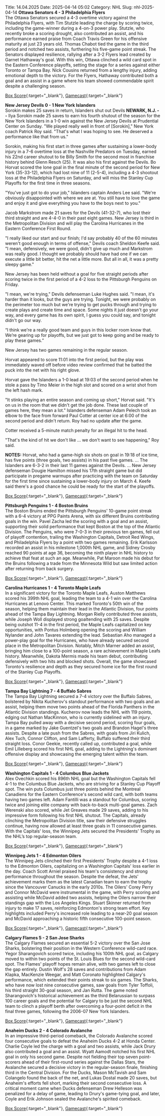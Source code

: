 Title: 14.04.2025
Date: 2025-04-14 05:02
Category: NHL 
Slug: nhl-2025-04-14 
**Ottawa Senators 4 - 3 Philadelphia Flyers**  
The Ottawa Senators secured a 4-3 overtime victory against the Philadelphia Flyers, with Tim Stutzle leading the charge by scoring twice, including the game-winner during a 4-on-3 power play. Stutzle, who recently broke a scoring drought, also contributed an assist, and his performance earned praise from Coach Travis Green for his offensive maturity at just 23 years old. Thomas Chabot tied the game in the third period and notched two assists, furthering his five-game point streak. The Senators displayed resilience, rallying after a 3-2 Flyers lead created by Garnet Hathaway's goal. With this win, Ottawa clinched a wild card spot in the Eastern Conference playoffs, setting the stage for a series against either Toronto or Tampa Bay. Nick Cousins returned from a lengthy injury, adding emotional depth to the victory. For the Flyers, Hathaway contributed both a goal and an assist in a game where his team showed commendable spirit despite a challenging season. 

[Box Score](/gamecenter/phi-vs-ott/2025/04/13/2024021276){:target="_blank"}, [Gamecast](https://www.nhl.com/news/philadelphia-flyers-ottawa-senators-game-recap-april-13){:target="_blank"}<br>

**New Jersey Devils 0 - 1 New York Islanders**  
Sorokin makes 25 saves in return, Islanders shut out Devils
 **NEWARK, N.J. --** <forge-entity title="Ilya Sorokin" slug="ilya-sorokin-8478009" code="player">Ilya Sorokin</forge-entity> made 25 saves to earn his fourth shutout of the season for the New York Islanders in a 1-0 win against the New Jersey Devils at Prudential Center on Sunday. 
"We played really well in front of \[Sorokin\]," New York coach Patrick Roy said. "That's what I was hoping to see. He deserved a performance like that from us."

Sorokin, making his first start in three games after sustaining a lower-body injury in a 7-6 overtime loss at the Nashville Predators on Tuesday, earned his 22nd career shutout to tie Billy Smith for the second most in franchise history behind Glenn Resch (25). It was also his first against the Devils. 
<forge-entity title="Bo Horvat" slug="bo-horvat-8477500" code="player">Bo Horvat</forge-entity> scored the lone goal in the final minute of the second period for New York (35-33-12), which had lost nine of 11 (2-5-4), including a 4-3 shootout loss at the Philadelphia Flyers on Saturday, and will miss the Stanley Cup Playoffs for the first time in three seasons.

"You've just got to do your job," Islanders captain <forge-entity title="Anders Lee" slug="anders-lee-8475314" code="player">Anders Lee</forge-entity> said. "We're obviously disappointed with where we are at. You still have to love the game and enjoy it and give everything you have to the boys next to you."

<forge-entity title="Jacob Markstrom" slug="jacob-markstrom-8474593" code="player">Jacob Markstrom</forge-entity> made 21 saves for the Devils (41-32-7), who lost their third straight and are 4-4-0 in their past eight games. New Jersey is third in the Metropolitan Division and will play the Carolina Hurricanes in the Eastern Conference First Round.

"I really liked our start and our finish; I'd say probably 40 of the 60 minutes weren't good enough in terms of offense," Devils coach Sheldon Keefe said. "I mean, defensively, we were good, didn't give up much and Markstrom was really good. I thought we probably should have had one if we can execute a little bit better, hit the net a little more. But all in all, it was a pretty sleepy game."

New Jersey has been held without a goal for five straight periods after scoring twice in the first period of a 4-2 loss to the Pittsburgh Penguins on Friday.

"I mean, we're trying," Devils defenseman <forge-entity title="Luke Hughes" slug="luke-hughes-8482684" code="player">Luke Hughes</forge-entity> said. "I mean, it's harder than it looks, but the guys are trying. Tonight, we were probably on the perimeter too much but we're trying to get pucks through and trying to create plays and create time and space. Some nights it just doesn't go your way, and every game has its own spirit, I guess you could say, and tonight didn't go our way.

“I think we're a really good team and guys in this locker room know that. We’re gearing up for playoffs, but we just got to keep going and be ready to play these games.”

New Jersey has two games remaining in the regular season.

Horvat appeared to score 11:01 into the first period, but the play was immediately waved off before video review confirmed that he batted the puck into the net with his right glove.

Horvat gave the Islanders a 1-0 lead at 19:03 of the second period when he stole a pass by <forge-entity title="Timo Meier" slug="timo-meier-8478414" code="player">Timo Meier</forge-entity> in the high slot and scored on a wrist shot from the left hash mark.

"It stinks playing an entire season and coming up short," Horvat said. "It's on us in the room that we didn't get the job done. These last couple of games here, they mean a lot." 
Islanders defenseman <forge-entity title="Adam Pelech" slug="adam-pelech-8476917" code="player">Adam Pelech</forge-entity> took an elbow to the face from forward <forge-entity title="Paul Cotter" slug="paul-cotter-8481032" code="player">Paul Cotter</forge-entity> at center ice at 6:00 of the second period and didn't return. Roy had no update after the game.

Cotter received a 5-minute match penalty for an illegal hit to the head.

"That's the kind of hit we don't like ... we don't want to see happening," Roy said.

**NOTES:** Horvat, who had a game-high six shots on goal in 19:18 of ice time, has five points (three goals, two assists) in his past five games. ... The Islanders are 6-3-2 in their last 11 games against the Devils. ... New Jersey defenseman Dougie Hamilton missed his 17th straight game but did participate in pregame warmups after practicing with the team on Saturday for the first time since sustaining a lower-body injury on March 4. Keefe said there's a good chance he could be ready for the start of the playoffs. 

[Box Score](/gamecenter/nyi-vs-njd/2025/04/13/2024021277){:target="_blank"}, [Gamecast](https://www.nhl.com/news/new-york-islanders-new-jersey-devils-game-recap-april-13){:target="_blank"}<br>

**Pittsburgh Penguins 1 - 4 Boston Bruins**  
The Boston Bruins ended the Pittsburgh Penguins' 10-game point streak with a 6-4 victory at PPG Paints Arena, with six different Bruins contributing goals in the win. Pavel Zacha led the scoring with a goal and an assist, supporting their solid performance that kept Boston at the top of the Atlantic Division. The Penguins, who were 7-0-3 in their previous ten games, fell out of playoff contention, trailing the Washington Capitals, Detroit Red Wings, and Philadelphia Flyers by a point with two games remaining. Erik Karlsson recorded an assist in his milestone 1,000th NHL game, and Sidney Crosby reached 90 points at age 36, becoming the ninth player in NHL history to achieve that feat at such an age. Meanwhile, Pat Maroon made his debut for the Bruins following a trade from the Minnesota Wild but saw limited action after returning from back surgery. 

[Box Score](/gamecenter/bos-vs-pit/2025/04/13/2024021278){:target="_blank"}, [Gamecast](https://www.nhl.com/news/boston-bruins-pittsburgh-penguins-game-recap-april-13){:target="_blank"}<br>

**Carolina Hurricanes 1 - 4 Toronto Maple Leafs**  
In a significant victory for the Toronto Maple Leafs, Auston Matthews scored his 399th NHL goal, leading the team to a 4-1 win over the Carolina Hurricanes at Lenovo Center. This marked Toronto's 50th win of the season, helping them maintain their lead in the Atlantic Division, four points ahead of the Tampa Bay Lightning. Morgan Rielly contributed three assists, while Joseph Woll displayed strong goaltending with 25 saves. Despite being outshot 11-4 in the first period, the Maple Leafs capitalized on key opportunities, with Pontus Holmberg opening the scoring and William Nylander and John Tavares extending the lead. Sebastian Aho managed a power-play goal for the Hurricanes, who have already secured second place in the Metropolitan Division. Notably, Mitch Marner added an assist, bringing him close to a 100-point season, a rare achievement in Maple Leafs history. Meanwhile, Dakota Mermis made his team debut, contributing defensively with two hits and blocked shots. Overall, the game showcased Toronto's resilience and depth as they secured home ice for the first round of the Stanley Cup Playoffs. 

[Box Score](/gamecenter/tor-vs-car/2025/04/13/2024021279){:target="_blank"}, [Gamecast](https://www.nhl.com/news/toronto-maple-leafs-carolina-hurricanes-game-recap-april-13){:target="_blank"}<br>

**Tampa Bay Lightning 7 - 4 Buffalo Sabres**  
The Tampa Bay Lightning secured a 7-4 victory over the Buffalo Sabres, bolstered by Nikita Kucherov's standout performance with two goals and an assist, helping them move two points ahead of the Florida Panthers in the Atlantic Division standings. Kucherov now leads the NHL with 119 points, edging out Nathan MacKinnon, who is currently sidelined with an injury. Tampa Bay pulled away with a decisive second period, scoring four goals, in a game marked by Jake Guentzel's two goals and Brandon Hagel's three assists. Despite a late push from the Sabres, with goals from Jiri Kulich, Alex Tuch, Connor Clifton, and Sam Lafferty, Buffalo suffered their third straight loss. Conor Geekie, recently called up, contributed a goal, while Emil Lilleberg scored his first NHL goal, adding to the Lightning's dominant offensive display and showcasing the emerging talent within the team. 

[Box Score](/gamecenter/buf-vs-tbl/2025/04/13/2024021280){:target="_blank"}, [Gamecast](https://www.nhl.com/news/buffalo-sabres-tampa-bay-lightning-game-recap-april-13){:target="_blank"}<br>

**Washington Capitals 1 - 4 Columbus Blue Jackets**  
Alex Ovechkin scored his 896th NHL goal but the Washington Capitals fell 4-1 to the Columbus Blue Jackets, who are striving for a Stanley Cup Playoff spot. The win puts Columbus just three points behind the Montreal Canadiens for the Eastern Conference's second wild card, with both teams having two games left. Adam Fantilli was a standout for Columbus, scoring twice and joining elite company with back-to-back multi-goal games. Zach Werenski also scored, while Jet Greaves made 29 saves, adding to his impressive form following his first NHL shutout. The Capitals, already clinching the Metropolitan Division title, saw their defensive struggles continue, having now allowed at least three goals in 11 consecutive games. With the Capitals' loss, the Winnipeg Jets secured the Presidents’ Trophy as the NHL’s top regular-season team. 

[Box Score](/gamecenter/cbj-vs-wsh/2025/04/13/2024021281){:target="_blank"}, [Gamecast](https://www.nhl.com/news/columbus-blue-jackets-washington-capitals-game-recap-april-13){:target="_blank"}<br>

**Winnipeg Jets 1 - 4 Edmonton Oilers**  
The Winnipeg Jets clinched their first Presidents' Trophy despite a 4-1 loss to the Edmonton Oilers, capitalizing on a Washington Capitals' loss earlier in the day. Coach Scott Arniel praised his team's consistency and strong performance throughout the season. Despite the defeat, the Jets' achievement marks them as the latest Canadian team to earn the trophy since the Vancouver Canucks in the early 2010s. The Oilers' Corey Perry and Connor McDavid were instrumental in the game, with Perry scoring and assisting while McDavid added two assists, helping the Oilers narrow their standings gap with the Los Angeles Kings. Stuart Skinner returned from injury to make 17 saves, reinforcing Edmonton's strong team effort. Key highlights included Perry's increased role leading to a near-20 goal season and McDavid approaching a historic fifth consecutive 100-point season. 

[Box Score](/gamecenter/edm-vs-wpg/2025/04/13/2024021282){:target="_blank"}, [Gamecast](https://www.nhl.com/news/edmonton-oilers-winnipeg-jets-game-recap-april-13){:target="_blank"}<br>

**Calgary Flames 5 - 2 San Jose Sharks**  
The Calgary Flames secured an essential 5-2 victory over the San Jose Sharks, bolstering their position in the Western Conference wild-card race. Yegor Sharangovich scored twice, including his 100th NHL goal, as Calgary moved to within two points of the St. Louis Blues for the second wild-card spot. The Flames' playoff hopes remain alive, with two games left to close the gap entirely. Dustin Wolf's 28 saves and contributions from Adam Klapka, MacKenzie Weegar, and Matt Coronato highlighted Calgary's performance, which extended their points streak to six games. The Sharks, who have now lost nine consecutive games, saw goals from Tyler Toffoli, his third straight 30-goal season, and Jan Rutta. The game noted Sharangovich's historical achievement as the third Belarussian to surpass 100 career goals and the potential for Calgary to be just the second NHL team to clinch a playoff berth after overcoming a four-point deficit in the final three games, following the 2006-07 New York Islanders. 

[Box Score](/gamecenter/sjs-vs-cgy/2025/04/13/2024021283){:target="_blank"}, [Gamecast](https://www.nhl.com/news/san-jose-sharks-calgary-flames-game-recap-april-13){:target="_blank"}<br>

**Anaheim Ducks 2 - 4 Colorado Avalanche**  
In an impressive third-period comeback, the Colorado Avalanche scored four consecutive goals to defeat the Anaheim Ducks 4-2 at Honda Center. Charlie Coyle led the charge with a goal and two assists, while Jack Drury also contributed a goal and an assist. Wyatt Aamodt notched his first NHL goal in only his second game. Despite not fielding their top seven point-scorers ahead of their first-round series against the Dallas Stars, the Avalanche secured a decisive victory in the regular-season finale, finishing third in the Central Division. For the Ducks, Mason McTavish and Sam Colangelo found the back of the net, and Lukas Dostal made 20 saves, but Anaheim's efforts fell short, marking their second consecutive loss. A critical moment came when Ducks defenseman Drew Helleson was penalized for a delay of game, leading to Drury's game-tying goal, and later, Coyle and Erik Johnson sealed the Avalanche's spirited comeback. 

[Box Score](/gamecenter/col-vs-ana/2025/04/13/2024021284){:target="_blank"}, [Gamecast](https://www.nhl.com/news/colorado-avalanche-anaheim-ducks-game-recap-april-13){:target="_blank"}<br>

